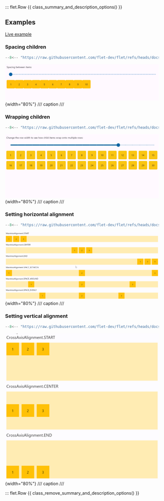 ::: flet.Row
{{ class_summary_and_description_options() }}

## Examples

[Live example](https://flet-controls-gallery.fly.dev/layout/row)

### Spacing children

```python
--8<-- "https://raw.githubusercontent.com/flet-dev/flet/refs/heads/docs/sdk/python/examples/controls/row/spacing.py"
```

![spacing](https://raw.githubusercontent.com/flet-dev/flet/docs/sdk/python/examples/controls/row/media/spacing.gif){width="80%"}
/// caption
///

### Wrapping children

```python
--8<-- "https://raw.githubusercontent.com/flet-dev/flet/refs/heads/docs/sdk/python/examples/controls/row/wrap.py"
```

![wrap](https://raw.githubusercontent.com/flet-dev/flet/docs/sdk/python/examples/controls/row/media/wrap.gif){width="80%"}
/// caption
///

### Setting horizontal alignment

```python
--8<-- "https://raw.githubusercontent.com/flet-dev/flet/refs/heads/docs/sdk/python/examples/controls/row/alignment.py"
```

![alignment](https://raw.githubusercontent.com/flet-dev/flet/docs/sdk/python/examples/controls/row/media/alignment.png){width="80%"}
/// caption
///

### Setting vertical alignment

```python
--8<-- "https://raw.githubusercontent.com/flet-dev/flet/refs/heads/docs/sdk/python/examples/controls/row/vertical-alignment.py"
```

![vertical-alignment](https://raw.githubusercontent.com/flet-dev/flet/docs/sdk/python/examples/controls/row/media/vertical-alignment.png){width="80%"}
/// caption
///

::: flet.Row
{{ class_remove_summary_and_description_options() }}
